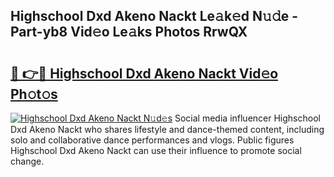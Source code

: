## Highschool Dxd Akeno Nackt Le𝚊k𝚎d N𝚞𝚍e - Part-yb8 Vid𝚎o Le𝚊ks Photos RrwQX

# <h2><a href="http://fb7o2mk.evod.top/?m=Highschool+Dxd+Akeno+Nackt">🔗 👉🔴 Highschool Dxd Akeno Nackt Vid𝚎o Ph𝚘t𝚘s</a></h2>

[![Highschool Dxd Akeno Nackt N𝚞d𝚎s](https://i.imgur.com/8V9OHl7.gif)](http://fb7o2mk.evod.top/?m=Highschool+Dxd+Akeno+Nackt)
Social media influencer Highschool Dxd Akeno Nackt who shares lifestyle and dance-themed content, including solo and collaborative dance performances and vlogs. Public figures Highschool Dxd Akeno Nackt can use their influence to promote social change. 
